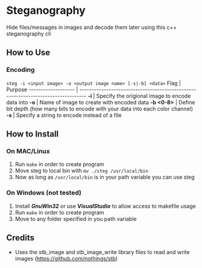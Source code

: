# Steganography
Hide files/messages in images and decode them later using this c++ steganography cli

## How to Use
### Encoding
`steg -i <input image> -o <output image name> [-s|-b] <data>`
	Flag  							| Purpose
	------------------- | ---------------------------------------------------------------------------------
	**-i <file name>**  | Specify the origional image to encode data into
	**-o <file name>**  | Name of image to create with encoded data
	**-b <0-8>**				| Define bit depth (how many bits to encode with your data into each color channel)
	**-s <string>**			| Specify a string to encode instead of a file




## How to Install
### On MAC/Linux
1. Run `make` in order to create program
2. Move steg to local bin with `mv ./steg /usr/local/bin`
3. Now as long as `/usr/local/bin` is in your path variable you can use steg
### On Windows (not tested)
1. Install ***GnuWin32*** or use ***VisualStudio*** to allow access to makefile usage
2. Run `make` in order to create program
3. Move to any folder specified in you path variable

## Credits
* Uses the stb_image and stb_image_write library files to read and write images (https://github.com/nothings/stb)
